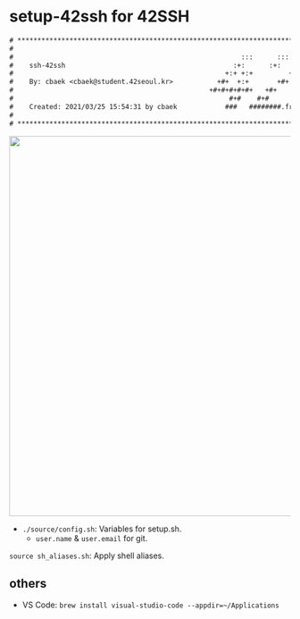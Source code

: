 # setup-42ssh for 42SSH

```txt
# **************************************************************************** #
#                                                                              #
#                                                         :::      ::::::::    #
#    ssh-42ssh                                          :+:      :+:    :+:    #
#                                                     +:+ +:+         +:+      #
#    By: cbaek <cbaek@student.42seoul.kr>           +#+  +:+       +#+         #
#                                                 +#+#+#+#+#+   +#+            #
#                                                      #+#    #+#              #
#    Created: 2021/03/25 15:54:31 by cbaek            ###   ########.fr        #
#                                                                              #
# **************************************************************************** #
```

<img src="./demo-setup-42ssh.gif" width="680" />

- `./source/config.sh`: Variables for setup.sh.
  - `user.name` & `user.email` for git.

`source sh_aliases.sh`: Apply shell aliases.

## others

- VS Code: `brew install visual-studio-code --appdir=~/Applications`
